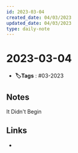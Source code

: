 ```yaml
---
id: 2023-03-04
created_date: 04/03/2023
updated_date: 04/03/2023
type: daily-note
---
```


# 2023-03-04
- **🏷️Tags** : #03-2023  

## Notes

It Didn't Begin 

## Links
- 